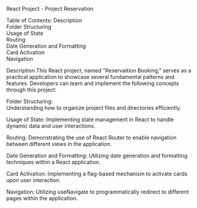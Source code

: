 React Project - Project  Reservation 


Table of Contents:
Description  
Folder Structuring  
Usage of State  
Routing  
Date Generation and Formatting  
Card Activation  
Navigation  


Description
This React project, named "Reservaition Booking," serves as a practical application to showcase several fundamental patterns and features. 
Developers can learn and implement the following concepts through this project:

Folder Structuring:  
Understanding how to organize project files and directories efficiently.

Usage of State:
Implementing state management in React to handle dynamic data and user interactions.

Routing:
Demonstrating the use of React Router to enable navigation between different views in the application.

Date Generation and Formatting: 
Utilizing date generation and formatting techniques within a React application.

Card Activation: 
Implementing a flag-based mechanism to activate cards upon user interaction.

Navigation: 
Utilizing useNavigate to programmatically redirect to different pages within the application.

